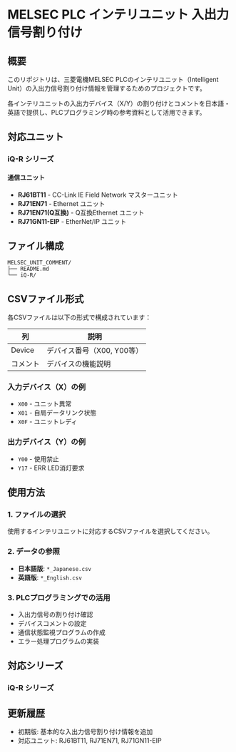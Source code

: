 # MELSEC PLC インテリユニット 入出力信号割り付け

## 概要

このリポジトリは、三菱電機MELSEC PLCのインテリユニット（Intelligent Unit）の入出力信号割り付け情報を管理するためのプロジェクトです。

各インテリユニットの入出力デバイス（X/Y）の割り付けとコメントを日本語・英語で提供し、PLCプログラミング時の参考資料として活用できます。

## 対応ユニット

### iQ-R シリーズ

#### 通信ユニット
- **RJ61BT11** - CC-Link IE Field Network マスターユニット
- **RJ71EN71** - Ethernet ユニット
- **RJ71EN71(Q互換)** - Q互換Ethernet ユニット
- **RJ71GN11-EIP** - EtherNet/IP ユニット

## ファイル構成

```
MELSEC_UNIT_COMMENT/
├── README.md
└── iQ-R/

```

## CSVファイル形式

各CSVファイルは以下の形式で構成されています：

| 列 | 説明 |
|---|---|
| Device | デバイス番号（X00, Y00等） |
| コメント | デバイスの機能説明 |

### 入力デバイス（X）の例
- `X00` - ユニット異常
- `X01` - 自局データリンク状態
- `X0F` - ユニットレディ

### 出力デバイス（Y）の例
- `Y00` - 使用禁止
- `Y17` - ERR LED消灯要求

## 使用方法

### 1. ファイルの選択
使用するインテリユニットに対応するCSVファイルを選択してください。

### 2. データの参照
- **日本語版**: `*_Japanese.csv`
- **英語版**: `*_English.csv`

### 3. PLCプログラミングでの活用
- 入出力信号の割り付け確認
- デバイスコメントの設定
- 通信状態監視プログラムの作成
- エラー処理プログラムの実装

## 対応シリーズ

### iQ-R シリーズ

## 更新履歴

- 初期版: 基本的な入出力信号割り付け情報を追加
- 対応ユニット: RJ61BT11, RJ71EN71, RJ71GN11-EIP


